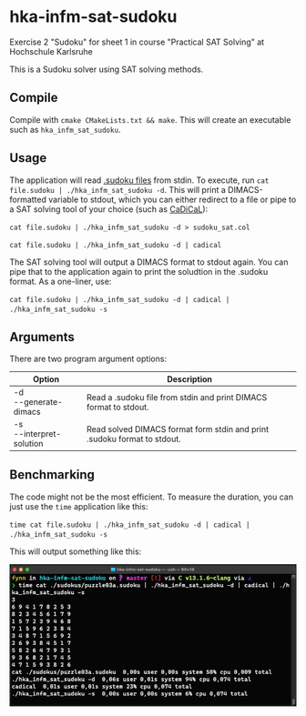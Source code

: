 # hka-infm-sat-sudoku
Exercise 2 "Sudoku" for sheet 1 in course "Practical SAT Solving" at Hochschule Karlsruhe

This is a Sudoku solver using SAT solving methods.

## Compile

Compile with `cmake CMakeLists.txt && make`. This will create an executable such as `hka_infm_sat_sudoku`.

## Usage

The application will read [.sudoku files](https://baldur.iti.kit.edu/sat/files/sudokus.zip) from stdin. To execute, run `cat file.sudoku | ./hka_infm_sat_sudoku -d`.
This will print a DIMACS-formatted variable to stdout, which you can either redirect to a file or pipe to a SAT solving tool of your choice (such as [CaDiCaL](https://github.com/arminbiere/cadical)):

`cat file.sudoku | ./hka_infm_sat_sudoku -d > sudoku_sat.col`

`cat file.sudoku | ./hka_infm_sat_sudoku -d | cadical`

The SAT solving tool will output a DIMACS format to stdout again. You can pipe that to the application again to print the soludtion in the .sudoku format.
As a one-liner, use:

`cat file.sudoku | ./hka_infm_sat_sudoku -d | cadical | ./hka_infm_sat_sudoku -s`

## Arguments

There are two program argument options:

| Option                      | Description                                                              |
|-----------------------------|--------------------------------------------------------------------------|
| -d<br/>--generate-dimacs    | Read a .sudoku file from stdin and print DIMACS format to stdout.        |
| -s<br/>--interpret-solution | Read solved DIMACS format form stdin and print .sudoku format to stdout. |

## Benchmarking

The code might not be the most efficient. To measure the duration, you can just use the `time` application like this:

`time cat file.sudoku | ./hka_infm_sat_sudoku -d | cadical | ./hka_infm_sat_sudoku -s`

This will output something like this:

![Example Result](example.png)